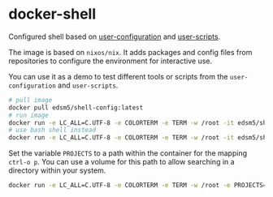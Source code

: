 docker-shell
==========

Configured shell based on [user-configuration](https://github.com/DanSM-5/user-configuration) and [user-scripts](https://github.com/DanSM-5/user-scripts).

The image is based on `nixos/nix`. It adds packages and config files from repositories to configure the environment for interactive use.

You can use it as a demo to test different tools or scripts from the `user-configuration` and `user-scripts`.

```bash
# pull image
docker pull edsm5/shell-config:latest
# run image
docker run -e LC_ALL=C.UTF-8 -e COLORTERM -e TERM -w /root -it edsm5/shell-config # Defaults to zsh
# use bash shell instead
docker run -e LC_ALL=C.UTF-8 -e COLORTERM -e TERM -w /root -it edsm5/shell-config bash -li
```

Set the variable `PROJECTS` to a path within the container for the mapping `ctrl-o p`. You can use a volume for this path to allow searching in a directory within your system.

```bash
docker run -e LC_ALL=C.UTF-8 -e COLORTERM -e TERM -w /root -e PROJECTS=/tmp/projects -v "$HOME/projects:/tmp/projects" -it edsm5/shell-config
```

